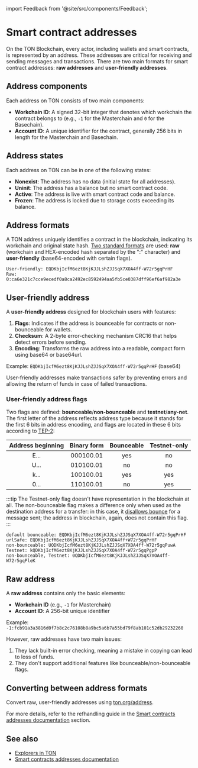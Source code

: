 import Feedback from '@site/src/components/Feedback';

# Smart contract addresses

On the TON Blockchain, every actor, including wallets and smart contracts, is represented by an address. These addresses are critical for receiving and sending messages and transactions. There are two main formats for smart contract addresses: **raw addresses** and **user-friendly addresses**.

## Address components

Each address on TON consists of two main components:

- **Workchain ID**: A signed 32-bit integer that denotes which workchain the contract belongs to (e.g., `-1` for the Masterchain and `0` for the Basechain).
- **Account ID**: A unique identifier for the contract, generally 256 bits in length for the Masterchain and Basechain.

## Address states

Each address on TON can be in one of the following states:

- **Nonexist**: The address has no data (initial state for all addresses).
- **Uninit**: The address has a balance but no smart contract code.
- **Active**: The address is live with smart contract code and balance.
- **Frozen**: The address is locked due to storage costs exceeding its balance.

## Address formats

A TON address uniquely identifies a contract in the blockchain, indicating its workchain and original state hash. [Two standard formats](/v3/documentation/smart-contracts/addresses#raw-and-user-friendly-addresses) are used: **raw** (workchain and HEX-encoded hash separated by the ":" character) and **user-friendly** (base64-encoded with certain flags).

```
User-friendly: EQDKbjIcfM6ezt8KjKJJLshZJJSqX7XOA4ff-W72r5gqPrHF
Raw: 0:ca6e321c7cce9ecedf0a8ca2492ec8592494aa5fb5ce0387dff96ef6af982a3e
```

## User-friendly address

A **user-friendly address** designed for blockchain users with features:

1. **Flags**: Indicates if the address is bounceable for contracts or non-bounceable for wallets.
2. **Checksum**: A 2-byte error-checking mechanism CRC16 that helps detect errors before sending.
3. **Encoding**: Transforms the raw address into a readable, compact form using base64 or base64url.

Example: `EQDKbjIcfM6ezt8KjKJJLshZJJSqX7XOA4ff-W72r5gqPrHF` (base64)

User-friendly addresses make transactions safer by preventing errors and allowing the return of funds in case of failed transactions.

### User-friendly address flags

Two flags are defined: **bounceable**/**non-bounceable** and **testnet**/**any-net**. The first letter of the address reflects address type because it stands for the first 6 bits in address encoding, and flags are located in these 6 bits according to [TEP-2](https://github.com/ton-blockchain/TEPs/blob/master/text/0002-address.md#smart-contract-addresses):

|                   Address beginning                  |        Binary form        | Bounceable | Testnet-only |
| :--------------------------------------------------: | :-----------------------: | :--------: | :----------: |
| E... | 000100.01 |     yes    |      no      |
| U... | 010100.01 |     no     |      no      |
| k... | 100100.01 |     yes    |      yes     |
| 0... | 110100.01 |     no     |      yes     |

:::tip
The Testnet-only flag doesn't have representation in the blockchain at all. The non-bounceable flag makes a difference only when used as the destination address for a transfer: in this case, it [disallows bounce](/v3/documentation/smart-contracts/message-management/non-bounceable-messages) for a message sent; the address in blockchain, again, does not contain this flag.
:::

```
default bounceable: EQDKbjIcfM6ezt8KjKJJLshZJJSqX7XOA4ff-W72r5gqPrHF
urlSafe: EQDKbjIcfM6ezt8KjKJJLshZJJSqX7XOA4ff+W72r5gqPrHF
non-bounceable: UQDKbjIcfM6ezt8KjKJJLshZJJSqX7XOA4ff-W72r5gqPuwA
Testnet: kQDKbjIcfM6ezt8KjKJJLshZJJSqX7XOA4ff-W72r5gqPgpP
non-bounceable, Testnet: 0QDKbjIcfM6ezt8KjKJJLshZJJSqX7XOA4ff-W72r5gqPleK
```

## Raw address

A **raw address** contains only the basic elements:

- **Workchain ID** (e.g., `-1` for Masterchain)
- **Account ID**: A 256-bit unique identifier

Example:\
`-1:fcb91a3a3816d0f7b8c2c76108b8a9bc5a6b7a55bd79f8ab101c52db29232260`

However, raw addresses have two main issues:

1. They lack built-in error checking, meaning a mistake in copying can lead to loss of funds.
2. They don't support additional features like bounceable/non-bounceable flags.

## Converting between address formats

Convert raw, user-friendly addresses using [ton.org/address](https://ton.org/address/).

For more details, refer to the refhandling guide in the [Smart contracts addresses documentation](/v3/documentation/smart-contracts/addresses/) section.

## See also

- [Explorers in TON](/v3/concepts/dive-into-ton/ton-ecosystem/explorers-in-ton/)
- [Smart contracts addresses documentation](/v3/documentation/smart-contracts/addresses/)

<Feedback />

